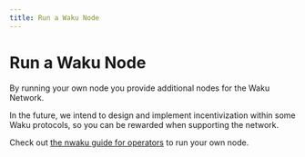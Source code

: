```yaml
---
title: Run a Waku Node
---
```


# Run a Waku Node

By running your own node you provide additional nodes for the Waku Network.

In the future, we intend to design and implement incentivization within some Waku protocols,
so you can be rewarded when supporting the network.

Check out [the nwaku guide for operators](https://github.com/waku-org/nwaku/tree/master/docs/operators) to run your own node.
